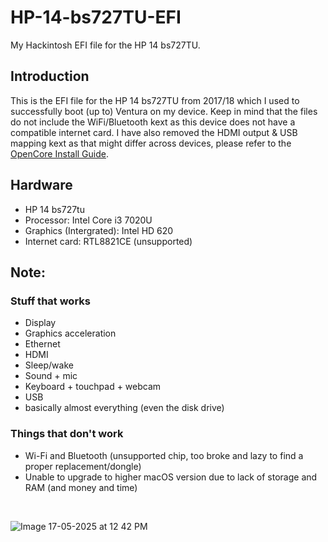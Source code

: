 # HP-14-bs727TU-EFI
My Hackintosh EFI file for the HP 14 bs727TU.

## Introduction
This is the EFI file for the HP 14 bs727TU from 2017/18 which I used to successfully boot (up to) Ventura on my device. Keep in mind that the files do not include the WiFi/Bluetooth kext as this device does not have a compatible internet card. I have also removed the HDMI output & USB mapping kext as that might differ across devices, please refer to the [OpenCore Install Guide](https://dortania.github.io/OpenCore-Install-Guide/).

## Hardware
- HP 14 bs727tu
- Processor: Intel Core i3 7020U
- Graphics (Intergrated): Intel HD 620
- Internet card: RTL8821CE (unsupported)

## Note:
### Stuff that works
* Display
* Graphics acceleration
* Ethernet
* HDMI
* Sleep/wake
* Sound + mic
* Keyboard + touchpad + webcam
* USB
* basically almost everything (even the disk drive)
  
### Things that don't work
* Wi-Fi and Bluetooth (unsupported chip, too broke and lazy to find a proper replacement/dongle)
* Unable to upgrade to higher macOS version due to lack of storage and RAM (and money and time)
<br>

![Image 17-05-2025 at 12 42 PM](https://github.com/user-attachments/assets/172c2cc4-2b63-477c-a09d-083cbefbb075)
